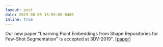 ```yaml
---
layout: post
date: 2019-08-05 15:59:00-0400
inline: true
---
```

Our new paper "Learning Point Embeddings from Shape Repositories for Few-Shot Segmentation" is accepted at 3DV-2019". [[paper](https://arxiv.org/abs/1910.01269)]
